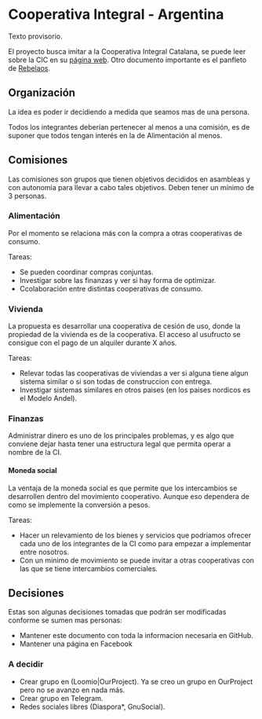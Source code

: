 # Cooperativa Integral - Argentina

Texto provisorio.

El proyecto busca imitar a la Cooperativa Integral Catalana, se puede leer sobre la CIC en su [página web](http://cooperativa.cat/es/). Otro documento importante es el panfleto de [Rebelaos](rebelaos.html).

## Organización

La idea es poder ir decidiendo a medida que seamos mas de una persona.

Todos los integrantes deberían pertenecer al menos a una comisión, es de suponer que todos tengan interés en la de Alimentación al menos.

## Comisiones

Las comisiones son grupos que tienen objetivos decididos en asambleas y con autonomia para llevar a cabo tales objetivos. Deben tener un mínimo de 3 personas.

### Alimentación

Por el momento se relaciona más con la compra a otras cooperativas de consumo.

Tareas:

- Se pueden coordinar compras conjuntas.
- Investigar sobre las finanzas y ver si hay forma de optimizar.
- Ccolaboración entre distintas cooperativas de consumo.

### Vivienda

La propuesta es desarrollar una cooperativa de cesión de uso, donde la propiedad de la vivienda es de la cooperativa. El acceso al usufructo se consigue con el pago de un alquiler durante X años.

Tareas:

- Relevar todas las cooperativas de viviendas a ver si alguna tiene algun sistema similar o si son todas de construccion con entrega.
- Investigar sistemas similares en otros paises (en los paises nordicos es el Modelo Andel).

### Finanzas

Administrar dinero es uno de los principales problemas, y es algo que conviene dejar hasta tener una estructura legal que permita operar a nombre de la CI.

#### Moneda social

La ventaja de la moneda social es que permite que los intercambios se desarrollen dentro del movimiento cooperativo. Aunque eso dependera de como se implemente la conversión a pesos.

Tareas:

- Hacer un relevamiento de los bienes y servicios que podriamos ofrecer cada uno de los integrantes de la CI como para empezar a implementar entre nosotros.
- Con un minimo de movimiento se puede invitar a otras cooperativas con las que se tiene intercambios comerciales.

## Decisiones

Estas son algunas decisiones tomadas que podrán ser modificadas conforme  se sumen mas personas:

- Mantener este documento con toda la informacion necesaria en GitHub.
- Mantener una página en Facebook

### A decidir

- Crear grupo en (Loomio|OurProject). Ya se creo un grupo en OurProject pero no se avanzo en nada más.
- Crear grupo en Telegram.
- Redes sociales libres (Diaspora*, GnuSocial).